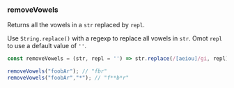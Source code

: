 ### removeVowels

Returns all the vowels in a `str` replaced by `repl`.

Use `String.replace()` with a regexp to replace all vowels in `str`.
Omot `repl` to use a default value of `''`.

```js
const removeVowels = (str, repl = '') => str.replace(/[aeiou]/gi, repl);
```

```js
removeVowels("foobAr"); // "fbr"
removeVowels("foobAr","*"); // "f**b*r"
```
